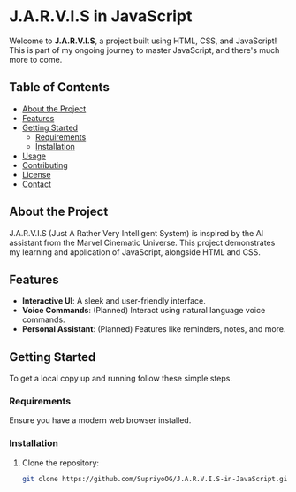 # J.A.R.V.I.S in JavaScript

Welcome to **J.A.R.V.I.S**, a project built using HTML, CSS, and JavaScript! This is part of my ongoing journey to master JavaScript, and there's much more to come.

## Table of Contents
- [About the Project](#about-the-project)
- [Features](#features)
- [Getting Started](#getting-started)
  - [Requirements](#requirements)
  - [Installation](#installation)
- [Usage](#usage)
- [Contributing](#contributing)
- [License](#license)
- [Contact](#contact)

## About the Project

J.A.R.V.I.S (Just A Rather Very Intelligent System) is inspired by the AI assistant from the Marvel Cinematic Universe. This project demonstrates my learning and application of JavaScript, alongside HTML and CSS.

## Features

- **Interactive UI**: A sleek and user-friendly interface.
- **Voice Commands**: (Planned) Interact using natural language voice commands.
- **Personal Assistant**: (Planned) Features like reminders, notes, and more.

## Getting Started

To get a local copy up and running follow these simple steps.

### Requirements

Ensure you have a modern web browser installed.

### Installation

1. Clone the repository:
   ```sh
   git clone https://github.com/SupriyoOG/J.A.R.V.I.S-in-JavaScript.git
